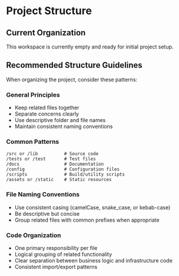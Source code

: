 # Project Structure

## Current Organization
This workspace is currently empty and ready for initial project setup.

## Recommended Structure Guidelines
When organizing the project, consider these patterns:

### General Principles
- Keep related files together
- Separate concerns clearly
- Use descriptive folder and file names
- Maintain consistent naming conventions

### Common Patterns
```
/src or /lib          # Source code
/tests or /test       # Test files
/docs                 # Documentation
/config               # Configuration files
/scripts              # Build/utility scripts
/assets or /static    # Static resources
```

### File Naming Conventions
- Use consistent casing (camelCase, snake_case, or kebab-case)
- Be descriptive but concise
- Group related files with common prefixes when appropriate

### Code Organization
- One primary responsibility per file
- Logical grouping of related functionality
- Clear separation between business logic and infrastructure code
- Consistent import/export patterns